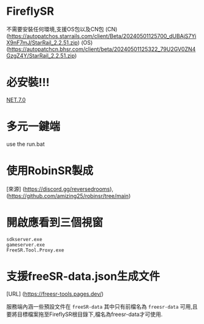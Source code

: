 # FireflySR
不需要安裝任何環境,支援OS包以及CN包 
 (CN) (https://autopatchos.starrails.com/client/Beta/20240501125700_dUBAjS7YiX9nF7mJ/StarRail_2.2.51.zip)
 (OS) (https://autopatchcn.bhsr.com/client/beta/20240501125322_79U2GV0ZN4GzgZ4Y/StarRail_2.2.51.zip)

# 必安裝!!! #
[NET.7.0](https://dotnet.microsoft.com/en-us/download/dotnet/thank-you/sdk-7.0.315-windows-x64-installer)

# 多元一鍵端
use the run.bat

# 使用RobinSR製成
[來源] (https://discord.gg/reversedrooms),
(https://github.com/amizing25/robinsr/tree/main)

# 開啟應看到三個視窗
    sdkserver.exe
    gameserver.exe
    FreeSR.Tool.Proxy.exe

# 支援freeSR-data.json生成文件
[URL] (https://freesr-tools.pages.dev/)

服務端內涵一些預設文件在 `freeSR-data` 其中只有前檔名為 `freesr-data` 可用,且要將目標檔案拖至FireflySR根目錄下,檔名為freesr-data才可使用.

